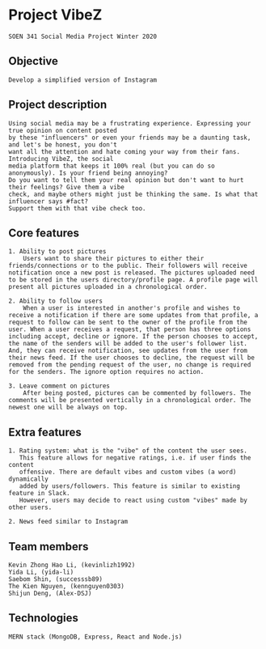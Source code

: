 
# Project VibeZ

	SOEN 341 Social Media Project Winter 2020

## Objective

	Develop a simplified version of Instagram

## Project description

	Using social media may be a frustrating experience. Expressing your true opinion on content posted
	by these "influencers" or even your friends may be a daunting task, and let's be honest, you don't
	want all the attention and hate coming your way from their fans. Introducing VibeZ, the social
	media platform that keeps it 100% real (but you can do so anonymously). Is your friend being annoying?
	Do you want to tell them your real opinion but don't want to hurt their feelings? Give them a vibe
	check, and maybe others might just be thinking the same. Is what that influencer says #fact?
	Support them with that vibe check too.

## Core features

    1. Ability to post pictures
		Users want to share their pictures to either their friends/connections or to the public. Their followers will receive notification once a new post is released. The pictures uploaded need to be stored in the users directory/profile page. A profile page will present all pictures uploaded in a chronological order.

    2. Ability to follow users
		When a user is interested in another's profile and wishes to receive a notification if there are some updates from that profile, a request to follow can be sent to the owner of the profile from the user. When a user receives a request, that person has three options including accept, decline or ignore. If the person chooses to accept, the name of the senders will be added to the user's follower list. And, they can receive notification, see updates from the user from their news feed. If the user chooses to decline, the request will be removed from the pending request of the user, no change is required for the senders. The ignore option requires no action.

    3. Leave comment on pictures
		After being posted, pictures can be commented by followers. The comments will be presented vertically in a chronological order. The newest one will be always on top. 

## Extra features

 	1. Rating system: what is the "vibe" of the content the user sees.
	   This feature allows for negative ratings, i.e. if user finds the content
	   offensive. There are default vibes and custom vibes (a word) dynamically
	   added by users/followers. This feature is similar to existing feature in Slack.
	   However, users may decide to react using custom "vibes" made by other users.

    2. News feed similar to Instagram

## Team members

	Kevin Zhong Hao Li, (kevinlizh1992)
	Yida Li, (yida-li)
	Saebom Shin, (successsb89)
	The Kien Nguyen, (kennguyen0303)
	Shijun Deng, (Alex-DSJ)

## Technologies

	MERN stack (MongoDB, Express, React and Node.js)
